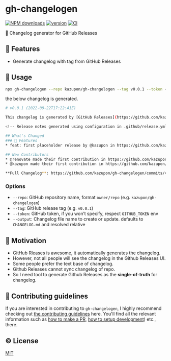 # gh-changelogen

[![NPM downloads](https://img.shields.io/npm/dm/gh-changelogen.svg)](https://npmjs.com/package/gh-changelogen)
[![version](https://img.shields.io/npm/v/gh-changelogen/latest.svg)](https://npmjs.com/package/gh-changelogen)
[![CI](https://github.com/kazupon/gh-changelogen/actions/workflows/ci.yaml/badge.svg)](https://github.com/kazupon/gh-changelogen/actions/workflows/ci.yaml)

📜 Changelog generator for GitHub Releases

## 🌟 Features

- Generate changelog with tag from GitHub Releases

## 🚀 Usage

```sh
npx gh-changelogen --repo kazupon/gh-changelogen --tag v0.0.1 --token <your github token>
```

the below changelog is generated.

```sh
# v0.0.1 (2022-08-22T17:22:41Z)

This changelog is generated by [GitHub Releases](https://github.com/kazupon/gh-changelogen/releases/tag/v0.0.1)

<!-- Release notes generated using configuration in .github/release.yml at v0.0.1 -->

## What's Changed
### 🌟 Features
* feat: first placeholder release by @kazupon in https://github.com/kazupon/gh-changelogen/pull/3

## New Contributors
* @renovate made their first contribution in https://github.com/kazupon/gh-changelogen/pull/1
* @kazupon made their first contribution in https://github.com/kazupon/gh-changelogen/pull/3

**Full Changelog**: https://github.com/kazupon/gh-changelogen/commits/v0.0.1
```

### Options

- `--repo`: GitHub repository name, format `owner/repo` (e.g. `kazupon/gh-changelogen`)
- `--tag`: GitHub release tag (e.g. `v0.0.1`)
- `--token`: GitHub token, if you won’t specify, respect `GITHUB_TOKEN` env
- `--output`: Changelog file name to create or update. defaults to `CHANGELOG.md` and resolved relative

## 💪 Motivation

- GitHub Rleases is awesome, it automatically generates the changelog.
- However, not all people will see the changelog in the Github Releases UI.
- Some people prefer the text base of changelog.
- Github Releases cannot sync changelog of repo.
- So I need tool to generate Github Releases as the **single-of-truth** for changelog.

## 🙌 Contributing guidelines

If you are interested in contributing to `gh-changelogen`, I highly recommend checking out [the contributing guidelines](/CONTRIBUTING.md) here. You'll find all the relevant information such as [how to make a PR](/CONTRIBUTING.md#pull-request-guidelines), [how to setup development](/CONTRIBUTING.md#development-setup)) etc., there.

## ©️ License

[MIT](https://opensource.org/licenses/MIT)
